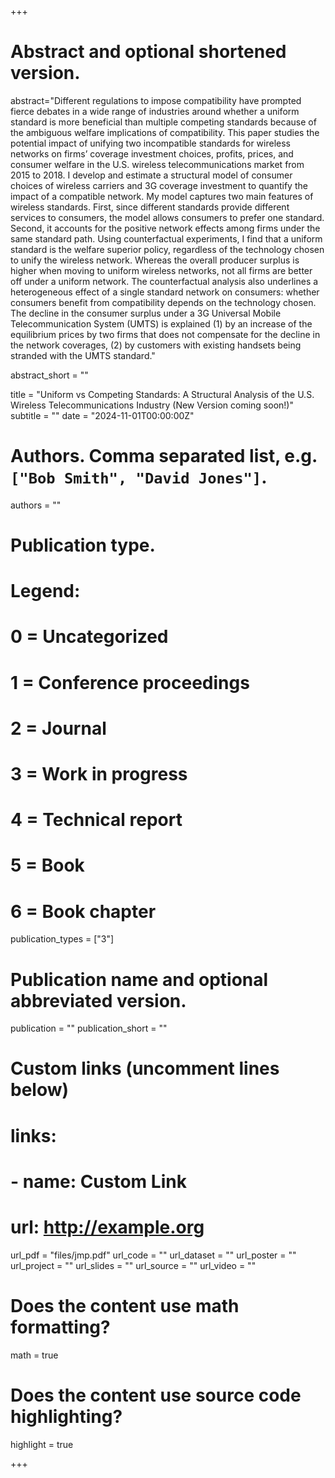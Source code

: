 +++
# Abstract and optional shortened version.
abstract="Different regulations to impose compatibility have prompted fierce debates in a wide range of industries around whether a uniform standard is more beneficial than multiple competing standards because of the ambiguous welfare implications of compatibility. This paper studies the potential impact of unifying two incompatible standards for wireless networks on firms’ coverage investment choices, profits, prices, and consumer welfare in the U.S. wireless telecommunications market from 2015 to 2018. I develop and estimate a structural model of consumer choices of wireless carriers and 3G coverage investment to quantify the impact of a compatible network. My model captures two main features of wireless standards. First, since different standards provide different services to consumers, the model allows consumers to prefer one standard. Second, it accounts for the positive network effects among firms under the same standard path. Using counterfactual experiments, I find that a uniform standard is the welfare superior policy, regardless of the technology chosen to unify the wireless network. Whereas the overall producer surplus is higher when moving to uniform wireless networks, not all firms are better off under a uniform network. The counterfactual analysis also underlines a heterogeneous effect of a single standard network on consumers: whether consumers benefit from compatibility depends on the technology chosen. The decline in the consumer surplus under a 3G Universal Mobile Telecommunication System (UMTS) is explained (1) by an increase of the equilibrium prices by two firms that does not compensate for the decline in the network coverages, (2) by customers with existing handsets being stranded with the UMTS standard."

abstract_short = ""

title = "Uniform vs Competing Standards: A Structural Analysis of the U.S. Wireless Telecommunications Industry (New Version coming soon!)"
subtitle = ""
date = "2024-11-01T00:00:00Z"

# Authors. Comma separated list, e.g. `["Bob Smith", "David Jones"]`.
authors = ""

# Publication type.
# Legend:
# 0 = Uncategorized
# 1 = Conference proceedings
# 2 = Journal
# 3 = Work in progress
# 4 = Technical report
# 5 = Book
# 6 = Book chapter
publication_types = ["3"]

# Publication name and optional abbreviated version.
publication = ""
publication_short = ""

# Custom links (uncomment lines below)
# links:
# - name: Custom Link
#   url: http://example.org

url_pdf = "files/jmp.pdf"
url_code = ""
url_dataset = ""
url_poster = ""
url_project = ""
url_slides = ""
url_source = ""
url_video = ""

# Does the content use math formatting?
math = true

# Does the content use source code highlighting?
highlight = true


+++
